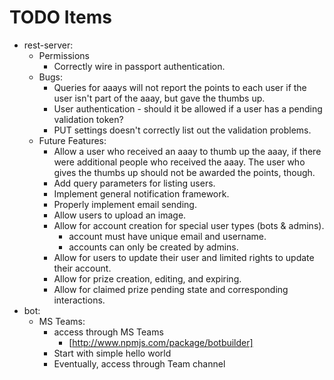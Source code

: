 
# TODO Items


* rest-server:
  * Permissions
    * Correctly wire in passport authentication.
  * Bugs:
    * Queries for aaays will not report the points to each user if the
      user isn't part of the aaay, but gave the thumbs up.
    * User authentication - should it be allowed if a user has a pending
      validation token?
    * PUT settings doesn't correctly list out the validation problems.
  * Future Features:
    * Allow a user who received an aaay to thumb up the aaay, if there were
      additional people who received the aaay.  The user who gives the
      thumbs up should not be awarded the points, though.
    * Add query parameters for listing users.
    * Implement general notification framework.
    * Properly implement email sending.
    * Allow users to upload an image.
    * Allow for account creation for special user types (bots & admins).
      * account must have unique email and username.
      * accounts can only be created by admins.
    * Allow for users to update their user and limited rights
      to update their account.
    * Allow for prize creation, editing, and expiring.
    * Allow for claimed prize pending state and corresponding interactions.
* bot:
  * MS Teams:
    * access through MS Teams
      * [http://www.npmjs.com/package/botbuilder]
    * Start with simple hello world
    * Eventually, access through Team channel
